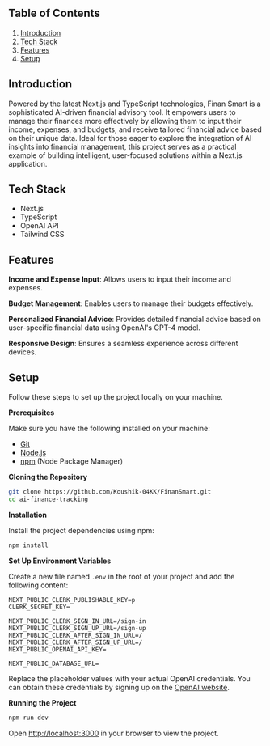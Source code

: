 ##  <a name="table">Table of Contents</a>

1.  [Introduction](#introduction)
2.  [Tech Stack](#tech-stack)
3.  [Features](#features)
4.  [Setup](#setup)

## <a name="introduction"> Introduction</a>

Powered by the latest Next.js and TypeScript technologies, Finan Smart is a sophisticated AI-driven financial advisory tool. It empowers users to manage their finances more effectively by allowing them to input their income, expenses, and budgets, and receive tailored financial advice based on their unique data. Ideal for those eager to explore the integration of AI insights into financial management, this project serves as a practical example of building intelligent, user-focused solutions within a Next.js application.

## <a name="tech-stack"> Tech Stack</a>

- Next.js
- TypeScript
- OpenAI API
- Tailwind CSS

## <a name="features"> Features</a>

**Income and Expense Input**: Allows users to input their income and expenses.

**Budget Management**: Enables users to manage their budgets effectively.

**Personalized Financial Advice**: Provides detailed financial advice based on user-specific financial data using OpenAI's GPT-4 model.

**Responsive Design**: Ensures a seamless experience across different devices.

## <a name="setup"> Setup </a>

Follow these steps to set up the project locally on your machine.

**Prerequisites**

Make sure you have the following installed on your machine:

- [Git](https://git-scm.com/)
- [Node.js](https://nodejs.org/en)
- [npm](https://www.npmjs.com/) (Node Package Manager)

**Cloning the Repository**

```bash
git clone https://github.com/Koushik-04KK/FinanSmart.git
cd ai-finance-tracking
```

**Installation**

Install the project dependencies using npm:

```bash
npm install
```

**Set Up Environment Variables**

Create a new file named `.env` in the root of your project and add the following content:

```env
NEXT_PUBLIC_CLERK_PUBLISHABLE_KEY=p
CLERK_SECRET_KEY=

NEXT_PUBLIC_CLERK_SIGN_IN_URL=/sign-in
NEXT_PUBLIC_CLERK_SIGN_UP_URL=/sign-up
NEXT_PUBLIC_CLERK_AFTER_SIGN_IN_URL=/
NEXT_PUBLIC_CLERK_AFTER_SIGN_UP_URL=/
NEXT_PUBLIC_OPENAI_API_KEY=

NEXT_PUBLIC_DATABASE_URL=

```

Replace the placeholder values with your actual OpenAI credentials. You can obtain these credentials by signing up on the [OpenAI website](https://openai.com/).

**Running the Project**

```bash
npm run dev
```

Open [http://localhost:3000](http://localhost:3000) in your browser to view the project.

